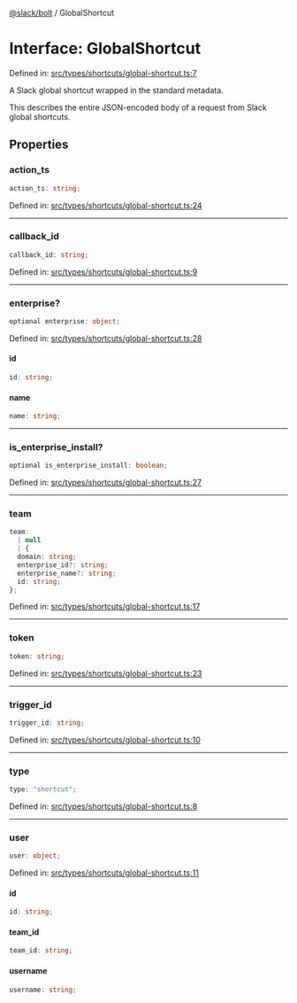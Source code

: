 [@slack/bolt](../index.md) / GlobalShortcut

# Interface: GlobalShortcut

Defined in: [src/types/shortcuts/global-shortcut.ts:7](https://github.com/slackapi/bolt-js/blob/main/src/types/shortcuts/global-shortcut.ts#L7)

A Slack global shortcut wrapped in the standard metadata.

This describes the entire JSON-encoded body of a request from Slack global shortcuts.

## Properties

### action\_ts

```ts
action_ts: string;
```

Defined in: [src/types/shortcuts/global-shortcut.ts:24](https://github.com/slackapi/bolt-js/blob/main/src/types/shortcuts/global-shortcut.ts#L24)

***

### callback\_id

```ts
callback_id: string;
```

Defined in: [src/types/shortcuts/global-shortcut.ts:9](https://github.com/slackapi/bolt-js/blob/main/src/types/shortcuts/global-shortcut.ts#L9)

***

### enterprise?

```ts
optional enterprise: object;
```

Defined in: [src/types/shortcuts/global-shortcut.ts:28](https://github.com/slackapi/bolt-js/blob/main/src/types/shortcuts/global-shortcut.ts#L28)

#### id

```ts
id: string;
```

#### name

```ts
name: string;
```

***

### is\_enterprise\_install?

```ts
optional is_enterprise_install: boolean;
```

Defined in: [src/types/shortcuts/global-shortcut.ts:27](https://github.com/slackapi/bolt-js/blob/main/src/types/shortcuts/global-shortcut.ts#L27)

***

### team

```ts
team: 
  | null
  | {
  domain: string;
  enterprise_id?: string;
  enterprise_name?: string;
  id: string;
};
```

Defined in: [src/types/shortcuts/global-shortcut.ts:17](https://github.com/slackapi/bolt-js/blob/main/src/types/shortcuts/global-shortcut.ts#L17)

***

### token

```ts
token: string;
```

Defined in: [src/types/shortcuts/global-shortcut.ts:23](https://github.com/slackapi/bolt-js/blob/main/src/types/shortcuts/global-shortcut.ts#L23)

***

### trigger\_id

```ts
trigger_id: string;
```

Defined in: [src/types/shortcuts/global-shortcut.ts:10](https://github.com/slackapi/bolt-js/blob/main/src/types/shortcuts/global-shortcut.ts#L10)

***

### type

```ts
type: "shortcut";
```

Defined in: [src/types/shortcuts/global-shortcut.ts:8](https://github.com/slackapi/bolt-js/blob/main/src/types/shortcuts/global-shortcut.ts#L8)

***

### user

```ts
user: object;
```

Defined in: [src/types/shortcuts/global-shortcut.ts:11](https://github.com/slackapi/bolt-js/blob/main/src/types/shortcuts/global-shortcut.ts#L11)

#### id

```ts
id: string;
```

#### team\_id

```ts
team_id: string;
```

#### username

```ts
username: string;
```
